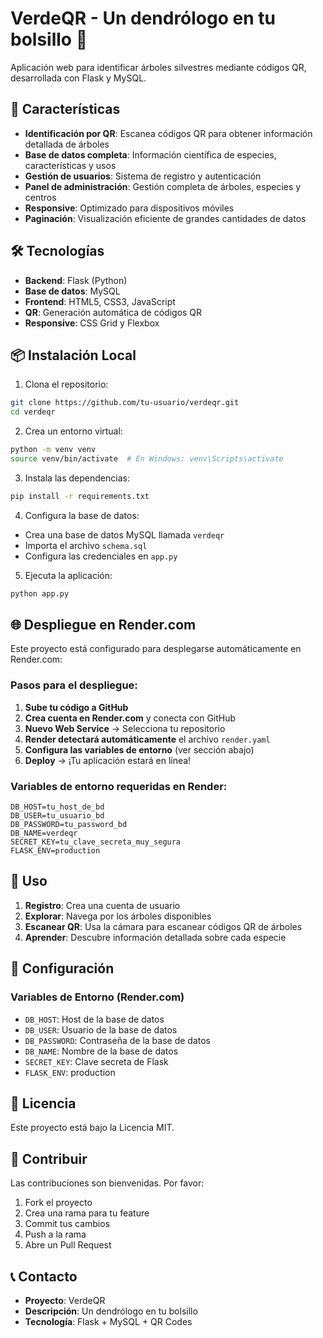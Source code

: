 # VerdeQR - Un dendrólogo en tu bolsillo 🌳

Aplicación web para identificar árboles silvestres mediante códigos QR, desarrollada con Flask y MySQL.

## 🚀 Características

- **Identificación por QR**: Escanea códigos QR para obtener información detallada de árboles
- **Base de datos completa**: Información científica de especies, características y usos
- **Gestión de usuarios**: Sistema de registro y autenticación
- **Panel de administración**: Gestión completa de árboles, especies y centros
- **Responsive**: Optimizado para dispositivos móviles
- **Paginación**: Visualización eficiente de grandes cantidades de datos

## 🛠️ Tecnologías

- **Backend**: Flask (Python)
- **Base de datos**: MySQL
- **Frontend**: HTML5, CSS3, JavaScript
- **QR**: Generación automática de códigos QR
- **Responsive**: CSS Grid y Flexbox

## 📦 Instalación Local

1. Clona el repositorio:
```bash
git clone https://github.com/tu-usuario/verdeqr.git
cd verdeqr
```

2. Crea un entorno virtual:
```bash
python -m venv venv
source venv/bin/activate  # En Windows: venv\Scripts\activate
```

3. Instala las dependencias:
```bash
pip install -r requirements.txt
```

4. Configura la base de datos:
- Crea una base de datos MySQL llamada `verdeqr`
- Importa el archivo `schema.sql`
- Configura las credenciales en `app.py`

5. Ejecuta la aplicación:
```bash
python app.py
```

## 🌐 Despliegue en Render.com

Este proyecto está configurado para desplegarse automáticamente en Render.com:

### Pasos para el despliegue:

1. **Sube tu código a GitHub**
2. **Crea cuenta en Render.com** y conecta con GitHub
3. **Nuevo Web Service** → Selecciona tu repositorio
4. **Render detectará automáticamente** el archivo `render.yaml`
5. **Configura las variables de entorno** (ver sección abajo)
6. **Deploy** → ¡Tu aplicación estará en línea!

### Variables de entorno requeridas en Render:
```
DB_HOST=tu_host_de_bd
DB_USER=tu_usuario_bd
DB_PASSWORD=tu_password_bd
DB_NAME=verdeqr
SECRET_KEY=tu_clave_secreta_muy_segura
FLASK_ENV=production
```

## 📱 Uso

1. **Registro**: Crea una cuenta de usuario
2. **Explorar**: Navega por los árboles disponibles
3. **Escanear QR**: Usa la cámara para escanear códigos QR de árboles
4. **Aprender**: Descubre información detallada sobre cada especie

## 🔧 Configuración

### Variables de Entorno (Render.com)

- `DB_HOST`: Host de la base de datos
- `DB_USER`: Usuario de la base de datos  
- `DB_PASSWORD`: Contraseña de la base de datos
- `DB_NAME`: Nombre de la base de datos
- `SECRET_KEY`: Clave secreta de Flask
- `FLASK_ENV`: production

## 📄 Licencia

Este proyecto está bajo la Licencia MIT.

## 👥 Contribuir

Las contribuciones son bienvenidas. Por favor:

1. Fork el proyecto
2. Crea una rama para tu feature
3. Commit tus cambios
4. Push a la rama
5. Abre un Pull Request

## 📞 Contacto

- **Proyecto**: VerdeQR
- **Descripción**: Un dendrólogo en tu bolsillo
- **Tecnología**: Flask + MySQL + QR Codes

